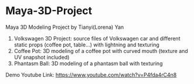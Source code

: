 # Maya-3D-Project
Maya 3D Modeling Project by Tianyi(Lorena) Yan

1. Volkswagen 3D Project: source files of Volkswagen car and different static props (coffee pot, table...) with lightning and texturing
2. Coffee Pot: 3D modeling of a coffee pot with curved mouth (texture and UV snapshot included)
3. Phantasm Ball: 3D modeling of a phantasm ball with texturing

Demo Youtube Link: https://www.youtube.com/watch?v=P4fda4rC4n8
